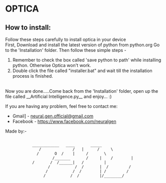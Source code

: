 # OPTICA

## How to install:
Follow these steps carefully to install optica in your device
</br>
First, Download and install the latest version of python from python.org
Go to the 'Installation' folder. Then follow these simple steps -
</br>
<ol>
<li>Remember to check the box called 'save python to path' while installing python. Otherwise Optica won't work.</li>
<li>Double click the file called "installer.bat" and wait till the installation process is finished.</li>
</ol>
</br>
Now you are done.....Come back from the 'Installation' folder, open up the file called __Artificial Intelligence.py__ and enjoy... :)
</br>

If you are having any problem, feel free to contact me:
  - Gmail] - neural.gen.official@gmail.com
  - Facebook - https://www.facebook.com/neuralgen

Made by:- 
```

			____________   ____       _____
		       /              /   |      /     \
		      /		  O  /    |     /       \
                     /_______       /     |    /        |
		    /		/  /______|   /         |
                   /	       /  /       |  /         /
                  /           /  /        | /         /
                 /           /  /         |/________/
```
